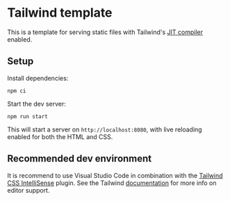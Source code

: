# Tailwind template

This is a template for serving static files with Tailwind's [JIT compiler](https://tailwindcss.com/docs/just-in-time-mode) enabled.

## Setup

Install dependencies:
```
npm ci
```

Start the dev server:
```
npm run start
```
This will start a server on `http://localhost:8080`, with live reloading enabled for both the HTML and CSS.

## Recommended dev environment
It is recommend to use Visual Studio Code in combination with the [Tailwind CSS IntelliSense](https://marketplace.visualstudio.com/items?itemName=bradlc.vscode-tailwindcss) plugin. See the Tailwind [documentation](https://tailwindcss.com/docs/editor-support) for more info on editor support.

